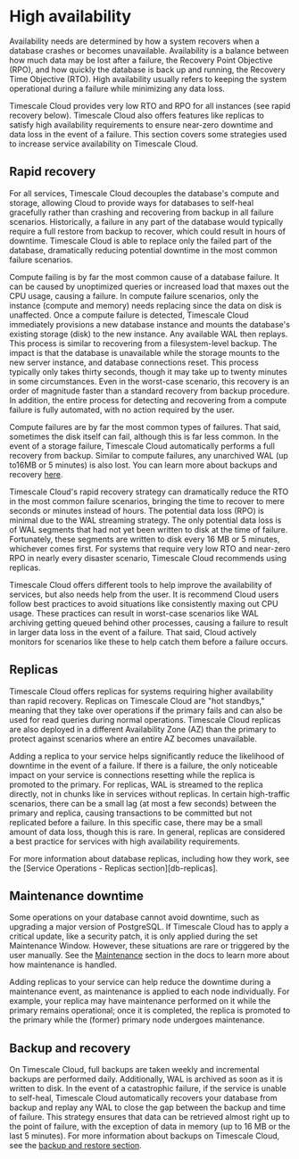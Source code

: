 # High availability
Availability needs are determined by how a system recovers when a 
database crashes or becomes unavailable. Availability is a balance 
between how much data may be lost after a failure, the Recovery Point 
Objective (RPO), and how quickly the database is back up and running, 
the Recovery Time Objective (RTO). High availability usually refers to 
keeping the system operational during a failure while minimizing any 
data loss. 

Timescale Cloud provides very low RTO and RPO for all instances 
(see rapid recovery below). Timescale Cloud also offers features like 
replicas to satisfy high availability requirements to ensure near-zero 
downtime and data loss in the event of a failure. This section covers 
some strategies used to increase service availability on Timescale 
Cloud.

## Rapid recovery
For all services, Timescale Cloud decouples the database's compute and 
storage, allowing Cloud to provide ways for databases to self-heal 
gracefully rather than crashing and recovering from backup in all 
failure scenarios. Historically, a failure in any part of the database 
would typically require a full restore from backup to recover, which 
could result in hours of downtime. Timescale Cloud is able to replace 
only the failed part of the database, dramatically reducing potential 
downtime in the most common failure scenarios.

Compute failing is by far the most common cause of a database failure. 
It can be caused by unoptimized queries or increased load that maxes
out the CPU usage, causing a failure. In compute failure scenarios,
only the instance (compute and memory) needs replacing since the
data on disk is unaffected. Once a compute failure is detected,
Timescale Cloud immediately provisions a new database instance and
mounts the database's existing storage (disk) to the new instance. Any
available WAL then replays. This process is similar to recovering from
a filesystem-level backup. The impact is that the database is
unavailable while the storage mounts to the new server instance, and
database connections reset. This process typically only takes thirty
seconds, though it may take up to twenty minutes in some circumstances.
Even in the worst-case scenario, this recovery is an order of magnitude
faster than a standard recovery from backup procedure. In addition, the
entire process for detecting and recovering from a compute failure is
fully automated, with no action required by the user.

Compute failures are by far the most common types of failures. That 
said, sometimes the disk itself can fail, although this is far less 
common. In the event of a storage failure, Timescale Cloud 
automatically performs a full recovery from backup. Similar to compute 
failures, any unarchived WAL (up to16MB or 5 minutes) is also lost. You 
can learn more about backups and recovery [here][cloud-backup]. 

Timescale Cloud's rapid recovery strategy can dramatically reduce the 
RTO in the most common failure scenarios, bringing the time to recover 
to mere seconds or minutes instead of hours. The potential data loss 
(RPO) is minimal due to the WAL streaming strategy. The only potential 
data loss is of WAL segments that had not yet been written to disk at 
the time of failure. Fortunately, these segments are written to disk 
every 16 MB or 5 minutes, whichever comes first. For systems that 
require very low RTO and near-zero RPO in nearly every disaster 
scenario, Timescale Cloud recommends using replicas.

<highlight type="note">
Timescale Cloud offers different tools to help improve the availability 
of services, but also needs help from the user. It is recommend Cloud 
users follow best practices to avoid situations like consistently 
maxing out CPU usage. These practices can result in worst-case 
scenarios like WAL archiving getting queued behind other processes, 
causing a failure to result in larger data loss in the event of a 
failure. That said, Cloud actively monitors for scenarios like these to 
help catch them before a failure occurs.
</highlight>

## Replicas
Timescale Cloud offers replicas for systems requiring higher 
availability than rapid recovery. Replicas on Timescale Cloud are "hot 
standbys," meaning that they take over operations if the primary fails 
and can also be used for read queries during normal operations. 
Timescale Cloud replicas are also deployed in a different Availability 
Zone (AZ) than the primary to protect against scenarios where an entire 
AZ becomes unavailable.

Adding a replica to your service helps significantly reduce the 
likelihood of downtime in the event of a failure. If there is a 
failure, the only noticeable impact on your service is connections 
resetting while the replica is promoted to the primary. For replicas, 
WAL is streamed to the replica directly, not in chunks like in services 
without replicas. In certain high-traffic scenarios, there can be a 
small lag (at most a few seconds) between the primary and replica, 
causing transactions to be committed but not replicated before a 
failure. In this specific case, there may be a small amount of data 
loss, though this is rare. In general, replicas are considered a best 
practice for services with high availability requirements. 

For more information about database replicas, including how they work,
see the [Service Operations - Replicas section][db-replicas].

## Maintenance downtime
Some operations on your database cannot avoid downtime, such as 
upgrading a major version of PostgreSQL. If Timescale Cloud has to 
apply a critical update, like a security patch, it is only applied 
during the set Maintenance Window. However, these situations are rare 
or triggered by the user manually. See the [Maintenance][maintenance] section in the 
docs to learn more about how maintenance is handled.

Adding replicas to your service can help reduce the downtime during a 
maintenance event, as maintenance is applied to each node individually. 
For example, your replica may have maintenance performed on it while 
the primary remains operational; once it is completed, the replica is 
promoted to the primary while the (former) primary node undergoes 
maintenance. 

## Backup and recovery
On Timescale Cloud, full backups are taken weekly and incremental
backups are performed daily. Additionally, WAL is archived as soon as it
is written to disk. In the event of a catastrophic failure, if the 
service is unable to self-heal, Timescale Cloud automatically 
recovers your database from backup and replay any WAL to close the gap 
between the backup and time of failure. This strategy ensures that data 
can be retrieved almost right up to the point of failure, with the 
exception of data in memory (up to 16&nbsp;MB or the last 5 minutes). For 
more information about backups on Timescale Cloud, see the
[backup and restore section][cloud-backup].


[cloud-backup]: /cloud/:currentVersion:/backup-restore-cloud/
[maintenance]: /cloud/:currentVersion:/service-operations/maintenance/
